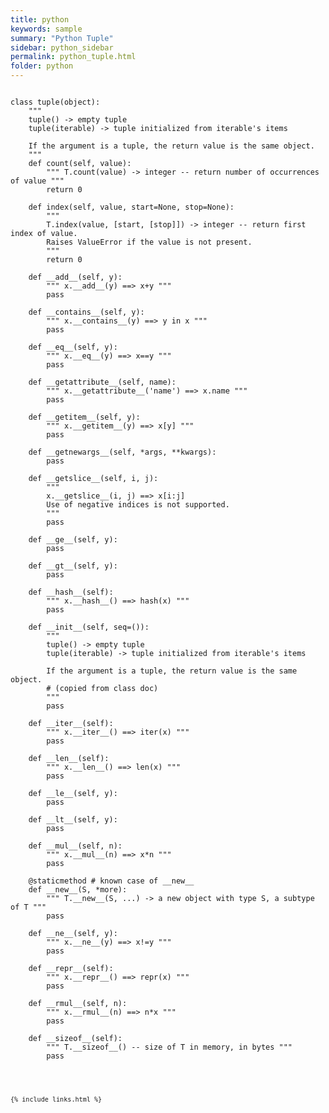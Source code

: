 ```yaml
---
title: python
keywords: sample
summary: "Python Tuple"
sidebar: python_sidebar
permalink: python_tuple.html
folder: python
---
```



<pre><code>
class tuple(object):
    """
    tuple() -> empty tuple
    tuple(iterable) -> tuple initialized from iterable's items
    
    If the argument is a tuple, the return value is the same object.
    """
    def count(self, value): 
        """ T.count(value) -> integer -- return number of occurrences of value """
        return 0

    def index(self, value, start=None, stop=None): 
        """
        T.index(value, [start, [stop]]) -> integer -- return first index of value.
        Raises ValueError if the value is not present.
        """
        return 0

    def __add__(self, y): 
        """ x.__add__(y) ==> x+y """
        pass

    def __contains__(self, y): 
        """ x.__contains__(y) ==> y in x """
        pass

    def __eq__(self, y): 
        """ x.__eq__(y) ==> x==y """
        pass

    def __getattribute__(self, name): 
        """ x.__getattribute__('name') ==> x.name """
        pass

    def __getitem__(self, y): 
        """ x.__getitem__(y) ==> x[y] """
        pass

    def __getnewargs__(self, *args, **kwargs): 
        pass

    def __getslice__(self, i, j):
        """
        x.__getslice__(i, j) ==> x[i:j]
        Use of negative indices is not supported.
        """
        pass

    def __ge__(self, y): 
        pass

    def __gt__(self, y): 
        pass

    def __hash__(self): 
        """ x.__hash__() ==> hash(x) """
        pass

    def __init__(self, seq=()): 
        """
        tuple() -> empty tuple
        tuple(iterable) -> tuple initialized from iterable's items
        
        If the argument is a tuple, the return value is the same object.
        # (copied from class doc)
        """
        pass

    def __iter__(self): 
        """ x.__iter__() ==> iter(x) """
        pass

    def __len__(self): 
        """ x.__len__() ==> len(x) """
        pass

    def __le__(self, y): 
        pass

    def __lt__(self, y): 
        pass

    def __mul__(self, n): 
        """ x.__mul__(n) ==> x*n """
        pass

    @staticmethod # known case of __new__
    def __new__(S, *more): 
        """ T.__new__(S, ...) -> a new object with type S, a subtype of T """
        pass

    def __ne__(self, y): 
        """ x.__ne__(y) ==> x!=y """
        pass

    def __repr__(self): 
        """ x.__repr__() ==> repr(x) """
        pass

    def __rmul__(self, n): 
        """ x.__rmul__(n) ==> n*x """
        pass

    def __sizeof__(self): 
        """ T.__sizeof__() -- size of T in memory, in bytes """
        pass 
        
<code/><pre/>
 
          
          
{% include links.html %}
